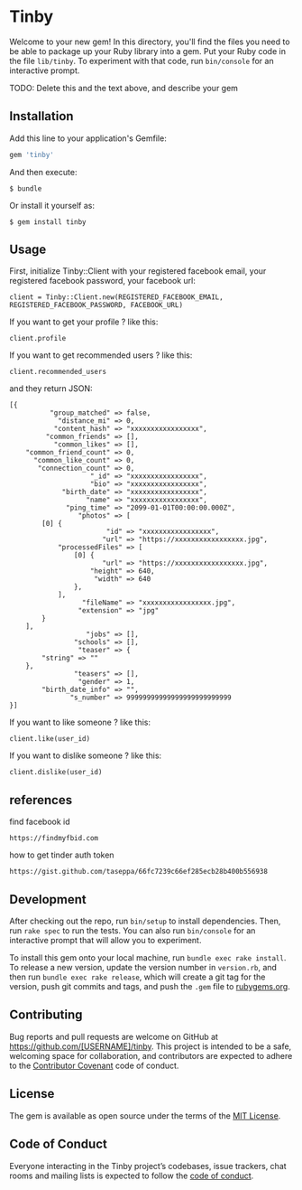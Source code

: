 # Tinby

Welcome to your new gem! In this directory, you'll find the files you need to be able to package up your Ruby library into a gem. Put your Ruby code in the file `lib/tinby`. To experiment with that code, run `bin/console` for an interactive prompt.

TODO: Delete this and the text above, and describe your gem

## Installation

Add this line to your application's Gemfile:

```ruby
gem 'tinby'
```

And then execute:

    $ bundle

Or install it yourself as:

    $ gem install tinby

## Usage

First, initialize Tinby::Client with your registered facebook email, your registered facebook password, your facebook url:

```
client = Tinby::Client.new(REGISTERED_FACEBOOK_EMAIL, REGISTERED_FACEBOOK_PASSWORD, FACEBOOK_URL)
```

If you want to get your profile ? like this:
```
client.profile
```

If you want to get recommended users ? like this:
```
client.recommended_users
```
and they return JSON:

```
[{
          "group_matched" => false,
            "distance_mi" => 0,
           "content_hash" => "xxxxxxxxxxxxxxxxx",
         "common_friends" => [],
           "common_likes" => [],
    "common_friend_count" => 0,
      "common_like_count" => 0,
       "connection_count" => 0,
                    "_id" => "xxxxxxxxxxxxxxxxx",
                    "bio" => "xxxxxxxxxxxxxxxxx",
             "birth_date" => "xxxxxxxxxxxxxxxxx",
                   "name" => "xxxxxxxxxxxxxxxxx",
              "ping_time" => "2099-01-01T00:00:00.000Z",
                 "photos" => [
        [0] {
                        "id" => "xxxxxxxxxxxxxxxxx",
                       "url" => "https://xxxxxxxxxxxxxxxxx.jpg",
            "processedFiles" => [
                [0] {
                       "url" => "https://xxxxxxxxxxxxxxxxx.jpg",
                    "height" => 640,
                     "width" => 640
                },
            ],
                  "fileName" => "xxxxxxxxxxxxxxxxx.jpg",
                 "extension" => "jpg"
        }
    ],
                   "jobs" => [],
                "schools" => [],
                 "teaser" => {
        "string" => ""
    },
                "teasers" => [],
                 "gender" => 1,
        "birth_date_info" => "",
               "s_number" => 99999999999999999999999999
}]
```

If you want to like someone ? like this:
```
client.like(user_id)
```

If you want to dislike someone ? like this:
```
client.dislike(user_id)
```

## references

find facebook id
```
https://findmyfbid.com
```

how to get tinder auth token
```
https://gist.github.com/taseppa/66fc7239c66ef285ecb28b400b556938
```


## Development

After checking out the repo, run `bin/setup` to install dependencies. Then, run `rake spec` to run the tests. You can also run `bin/console` for an interactive prompt that will allow you to experiment.

To install this gem onto your local machine, run `bundle exec rake install`. To release a new version, update the version number in `version.rb`, and then run `bundle exec rake release`, which will create a git tag for the version, push git commits and tags, and push the `.gem` file to [rubygems.org](https://rubygems.org).

## Contributing

Bug reports and pull requests are welcome on GitHub at https://github.com/[USERNAME]/tinby. This project is intended to be a safe, welcoming space for collaboration, and contributors are expected to adhere to the [Contributor Covenant](http://contributor-covenant.org) code of conduct.

## License

The gem is available as open source under the terms of the [MIT License](https://opensource.org/licenses/MIT).

## Code of Conduct

Everyone interacting in the Tinby project’s codebases, issue trackers, chat rooms and mailing lists is expected to follow the [code of conduct](https://github.com/[USERNAME]/tinby/blob/master/CODE_OF_CONDUCT.md).

